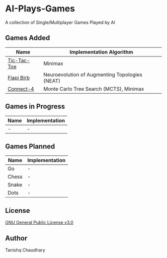 # AI-Plays-Games
A collection of Single/Multiplayer Games Played by AI

## Games Added
| Name | Implementation Algorithm |
| - | - |
| [Tic-Tac-Toe](https://github.com/SmartyPants042/AI-Plays-Games/tree/master/Tic-Tac-Toe) | Minimax |
| [Flapi Birb](https://github.com/SmartyPants042/Flappy-Bird) | Neuroevolution of Augmenting Topologies (NEAT) |
| [Connect-4](https://github.com/SmartyPants042/AI-Plays-Games/tree/master/Connect-4) | Monte Carlo Tree Search (MCTS), Minimax |

## Games in Progress
| Name | Implementation |
| - | - |
| - | - |

## Games Planned 
| Name | Implementation |
| - | - |
| Go | - |
| Chess | - |
| Snake | - |
| Dots | - |

## License
[GNU General Public License v3.0](https://github.com/SmartyPants042/AI-Plays-Games/blob/master/LICENSE)

## Author
Tanishq Chaudhary
